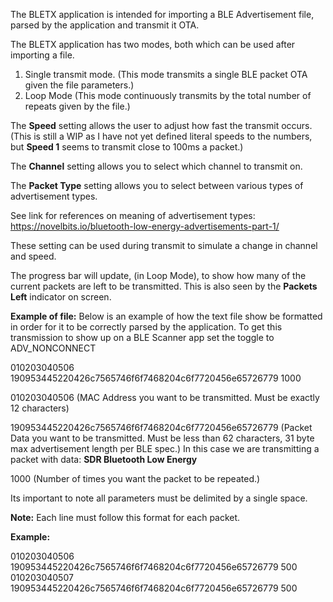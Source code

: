 The BLETX application is intended for importing a BLE Advertisement file, parsed by the application and transmit it OTA.

The BLETX application has two modes, both which can be used after importing a file.

1. Single transmit mode. (This mode transmits a single BLE packet OTA given the file parameters.)
2. Loop Mode (This mode continuously transmits by the total number of repeats given by the file.)

The **Speed** setting allows the user to adjust how fast the transmit occurs. (This is still a WIP as I have not yet defined literal speeds to the numbers, but **Speed 1** seems to transmit close to 100ms a packet.)

The **Channel** setting allows you to select which channel to transmit on.

The **Packet Type** setting allows you to select between various types of advertisement types.

See link for references on meaning of advertisement types: https://novelbits.io/bluetooth-low-energy-advertisements-part-1/

These setting can be used during transmit to simulate a change in channel and speed.

The progress bar will update, (in Loop Mode), to show how many of the current packets are left to be transmitted. This is also seen by the **Packets Left** indicator on screen.

**Example of file:**
Below is an example of how the text file show be formatted in order for it to be correctly parsed by the application. To get this transmission to show up on a BLE Scanner app set the toggle to ADV_NONCONNECT

010203040506 190953445220426c7565746f6f7468204c6f7720456e65726779 1000

010203040506 (MAC Address you want to be transmitted. Must be exactly 12 characters)

190953445220426c7565746f6f7468204c6f7720456e65726779 (Packet Data you want to be transmitted. Must be less than 62 characters, 31 byte max advertisement length per BLE spec.) In this case we are transmitting a packet with data: **SDR Bluetooth Low Energy**

1000 (Number of times you want the packet to be repeated.)

Its important to note all parameters must be delimited by a single space.

**Note:** Each line must follow this format for each packet.

**Example:**

010203040506 190953445220426c7565746f6f7468204c6f7720456e65726779 500
010203040507 190953445220426c7565746f6f7468204c6f7720456e65726779 500